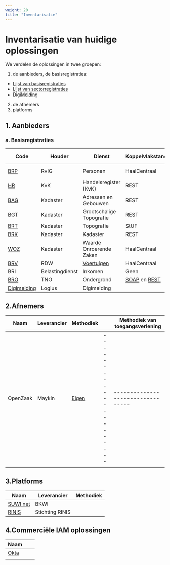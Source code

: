 ```yaml
---
weight: 20
title: "Inventarisatie"
---
```


# Inventarisatie van huidige oplossingen

We verdelen de oplossingen in twee groepen:
1. de aanbieders, de basisregistraties:
  - [Lijst van basisregistraties](https://www.digitaleoverheid.nl/overzicht-van-alle-onderwerpen/stelsel-van-basisregistraties/10-basisregistraties/)
  - [Lijst van sectorregistraties](https://www.digitaleoverheid.nl/overzicht-van-alle-onderwerpen/stelsel-van-basisregistraties/sectorregistraties/)
  - [DigiMelding](https://www.logius.nl/domeinen/gegevensuitwisseling/digimelding)
2. de afnemers
3. platforms




## 1. Aanbieders
### a. Basisregistraties

| Code                                                                                    | Houder          | Dienst                                                                                                     | Koppelvlakstandaard | Methodiek van toegangsverlening | Details                                                               |
|-----------------------------------------------------------------------------------------|-----------------|------------------------------------------------------------------------------------------------------------|---------------------|---------------------------------|-----------------------------------------------------------------------|
| [BRP](https://www.rvig.nl/basisregistratie-personen)                                    | RvIG            | Personen                                                                                                   | HaalCentraal        | Eigen model en expressietaal    | [Link](/docs/5.architectuur/inventarisatie/registraties/BRP.md) |
| [HR](https://www.kvk.nl/producten-bestellen/kvk-api/)                                   | KvK             | Handelsregister (KvK)                                                                                      | REST                | Open, alleen betaling           | [Link](/docs/5.architectuur/inventarisatie/registraties/KvK.md) |
| [BAG](https://github.com/lvbag/BAG-API/tree/master)                                     | Kadaster        | Adressen en Gebouwen                                                                                       | REST                | Open                            | [Link](/docs/5.architectuur/inventarisatie/registraties/BAG.md) |
| [BGT](https://www.kadaster.nl/zakelijk/registraties/basisregistraties/bgt)              | Kadaster        | Grootschalige Topografie                                                                                   | REST                | Open                            | [Link](/docs/5.architectuur/inventarisatie/registraties/BGT.md) |
| [BRT](https://www.kadaster.nl/zakelijk/registraties/basisregistraties/brt)              | Kadaster        | Topografie                                                                                                 | StUF                | Open                            | [Link](/docs/5.architectuur/inventarisatie/registraties/BRT.md) |
| [BRK](https://www.kadaster.nl/zakelijk/registraties/basisregistraties/brk)              | Kadaster        | Kadaster                                                                                                   | REST                | Open                            | [Link](/docs/5.architectuur/inventarisatie/registraties/BRK.md) |
| [WOZ](https://www.kadaster.nl/zakelijk/producten/adressen-en-gebouwen/woz-api-bevragen) | Kadaster        | Waarde Onroerende Zaken                                                                                    | HaalCentraal        | Open                            | [Link](/docs/5.architectuur/inventarisatie/registraties/WOZ.md) |
| [BRV](https://www.rdw.nl)                                                               | RDW             | [Voertuigen](https://www.rdw.nl/over-rdw/dienstverlening/betaald-toegang-tot-ongevoelige-kentekengegevens) | HaalCentraal        | ?                               | [Link](/docs/5.architectuur/inventarisatie/registraties/RDW.md) |
| BRI                                                                                     | Belastingdienst | Inkomen                                                                                                    | Geen                | Geen                            |                                                                       |
| [BRO](https://basisregistratieondergrond.nl/)                                           | TNO             | Ondergrond                                                                                                 | [SOAP](https://basisregistratieondergrond.nl/inhoud-bro/aanleveren-gebruiken/instructies/gegevens-opvragen-via-soap-webservices/) en [REST](https://basisregistratieondergrond.nl/werken-bro/producten-diensten/soap-webservices/rest-api/)        | Open                            |                                                                       |
| [Digimelding](https://www.logius.nl/domeinen/gegevensuitwisseling/digimelding)     | Logius     |   Digimelding                                                                               |                                                                                                                                                                                                                                                    |                                 |                                                                       |


## 2.Afnemers

| Naam     | Leverancier | Methodiek |  | Methodiek van toegangsverlening |
|----------|-------------|----------|---------------------|---------------------------------|   
| OpenZaak | Maykin      | [Eigen](https://github.com/open-zaak/open-zaak/blob/d9c14e1257d6ec6751b218b18cdd9eae4b8f9b63/docs/manual/general.rst#api-autorisaties)    |---------------------|---------------------------------|   
|          |      |                                                                                                                                           |                     |                                 |

## 3.Platforms

| Naam                                 | Leverancier     | Methodiek |
|--------------------------------------|-----------------|--------|
| [SUWI net](https://bkwi.nl/producten) | BKWI            | |   
| [RINIS](https://www.rinis.nl/nl/)                     | Stichting RINIS | |


## 4.Commerciële IAM oplossingen

| Naam  |  |  |
|-------|-------------|--------|
| [Okta](https://www.okta.com/nl)  |         | |   
|  |             | |

